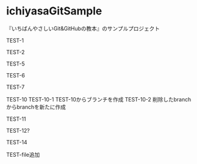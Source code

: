 # ichiyasaGitSample
『いちばんやさしいGit&GitHubの教本』のサンプルプロジェクト

TEST-1

TEST-2

TEST-5

TEST-6

TEST-7

TEST-10
TEST-10-1   TEST-10からブランチを作成
TEST-10-2 削除したbranchからbranchを新たに作成

TEST-11

TEST-12?

TEST-14

TEST-file追加


